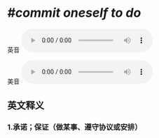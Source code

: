 # ***\#commit oneself to do*** 
英音
<audio src="./media/commit oneself to do1_AAC.aac" controls="controls"></audio>

美音
<audio src="./media/commit oneself to do1_AAC.aac" controls="controls"></audio>



  

英文释义
---
### 1.**承诺；保证（做某事、遵守协议或安排）**  


